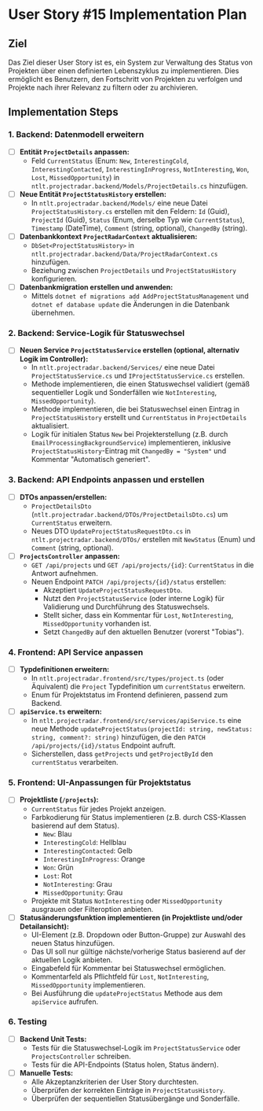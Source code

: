 # User Story #15 Implementation Plan

## Ziel
Das Ziel dieser User Story ist es, ein System zur Verwaltung des Status von Projekten über einen definierten Lebenszyklus zu implementieren. Dies ermöglicht es Benutzern, den Fortschritt von Projekten zu verfolgen und Projekte nach ihrer Relevanz zu filtern oder zu archivieren.

## Implementation Steps

### 1. Backend: Datenmodell erweitern
- [ ] **Entität `ProjectDetails` anpassen:**
    - Feld `CurrentStatus` (Enum: `New`, `InterestingCold`, `InterestingContacted`, `InterestingInProgress`, `NotInteresting`, `Won`, `Lost`, `MissedOpportunity`) in `ntlt.projectradar.backend/Models/ProjectDetails.cs` hinzufügen.
- [ ] **Neue Entität `ProjectStatusHistory` erstellen:**
    - In `ntlt.projectradar.backend/Models/` eine neue Datei `ProjectStatusHistory.cs` erstellen mit den Feldern: `Id` (Guid), `ProjectId` (Guid), `Status` (Enum, derselbe Typ wie `CurrentStatus`), `Timestamp` (DateTime), `Comment` (string, optional), `ChangedBy` (string).
- [ ] **Datenbankkontext `ProjectRadarContext` aktualisieren:**
    - `DbSet<ProjectStatusHistory>` in `ntlt.projectradar.backend/Data/ProjectRadarContext.cs` hinzufügen.
    - Beziehung zwischen `ProjectDetails` und `ProjectStatusHistory` konfigurieren.
- [ ] **Datenbankmigration erstellen und anwenden:**
    - Mittels `dotnet ef migrations add AddProjectStatusManagement` und `dotnet ef database update` die Änderungen in die Datenbank übernehmen.

### 2. Backend: Service-Logik für Statuswechsel
- [ ] **Neuen Service `ProjectStatusService` erstellen (optional, alternativ Logik im Controller):**
    - In `ntlt.projectradar.backend/Services/` eine neue Datei `ProjectStatusService.cs` und `IProjectStatusService.cs` erstellen.
    - Methode implementieren, die einen Statuswechsel validiert (gemäß sequentieller Logik und Sonderfällen wie `NotInteresting`, `MissedOpportunity`).
    - Methode implementieren, die bei Statuswechsel einen Eintrag in `ProjectStatusHistory` erstellt und `CurrentStatus` in `ProjectDetails` aktualisiert.
    - Logik für initialen Status `New` bei Projekterstellung (z.B. durch `EmailProcessingBackgroundService`) implementieren, inklusive `ProjectStatusHistory`-Eintrag mit `ChangedBy = "System"` und Kommentar "Automatisch generiert".

### 3. Backend: API Endpoints anpassen und erstellen
- [ ] **DTOs anpassen/erstellen:**
    - `ProjectDetailsDto` (`ntlt.projectradar.backend/DTOs/ProjectDetailsDto.cs`) um `CurrentStatus` erweitern.
    - Neues DTO `UpdateProjectStatusRequestDto.cs` in `ntlt.projectradar.backend/DTOs/` erstellen mit `NewStatus` (Enum) und `Comment` (string, optional).
- [ ] **`ProjectsController` anpassen:**
    - `GET /api/projects` und `GET /api/projects/{id}`: `CurrentStatus` in die Antwort aufnehmen.
    - Neuen Endpoint `PATCH /api/projects/{id}/status` erstellen:
        - Akzeptiert `UpdateProjectStatusRequestDto`.
        - Nutzt den `ProjectStatusService` (oder interne Logik) für Validierung und Durchführung des Statuswechsels.
        - Stellt sicher, dass ein Kommentar für `Lost`, `NotInteresting`, `MissedOpportunity` vorhanden ist.
        - Setzt `ChangedBy` auf den aktuellen Benutzer (vorerst "Tobias").

### 4. Frontend: API Service anpassen
- [ ] **Typdefinitionen erweitern:**
    - In `ntlt.projectradar.frontend/src/types/project.ts` (oder Äquivalent) die `Project` Typdefinition um `currentStatus` erweitern.
    - Enum für Projektstatus im Frontend definieren, passend zum Backend.
- [ ] **`apiService.ts` erweitern:**
    - In `ntlt.projectradar.frontend/src/services/apiService.ts` eine neue Methode `updateProjectStatus(projectId: string, newStatus: string, comment?: string)` hinzufügen, die den `PATCH /api/projects/{id}/status` Endpoint aufruft.
    - Sicherstellen, dass `getProjects` und `getProjectById` den `currentStatus` verarbeiten.

### 5. Frontend: UI-Anpassungen für Projektstatus
- [ ] **Projektliste (`/projects`):**
    - `CurrentStatus` für jedes Projekt anzeigen.
    - Farbkodierung für Status implementieren (z.B. durch CSS-Klassen basierend auf dem Status).
        - `New`: Blau
        - `InterestingCold`: Hellblau
        - `InterestingContacted`: Gelb
        - `InterestingInProgress`: Orange
        - `Won`: Grün
        - `Lost`: Rot
        - `NotInteresting`: Grau
        - `MissedOpportunity`: Grau
    - Projekte mit Status `NotInteresting` oder `MissedOpportunity` ausgrauen oder Filteroption anbieten.
- [ ] **Statusänderungsfunktion implementieren (in Projektliste und/oder Detailansicht):**
    - UI-Element (z.B. Dropdown oder Button-Gruppe) zur Auswahl des neuen Status hinzufügen.
    - Das UI soll nur gültige nächste/vorherige Status basierend auf der aktuellen Logik anbieten.
    - Eingabefeld für Kommentar bei Statuswechsel ermöglichen.
    - Kommentarfeld als Pflichtfeld für `Lost`, `NotInteresting`, `MissedOpportunity` implementieren.
    - Bei Ausführung die `updateProjectStatus` Methode aus dem `apiService` aufrufen.

### 6. Testing
- [ ] **Backend Unit Tests:**
    - Tests für die Statuswechsel-Logik im `ProjectStatusService` oder `ProjectsController` schreiben.
    - Tests für die API-Endpoints (Status holen, Status ändern).
- [ ] **Manuelle Tests:**
    - Alle Akzeptanzkriterien der User Story durchtesten.
    - Überprüfen der korrekten Einträge in `ProjectStatusHistory`.
    - Überprüfen der sequentiellen Statusübergänge und Sonderfälle.
